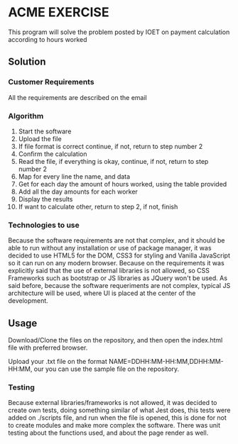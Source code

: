 # ACME EXERCISE

This program will solve the problem posted by IOET on payment calculation according to hours worked

## Solution

### Customer Requirements

All the requirements are described on the email

### Algorithm

1. Start the software
2. Upload the file
3. If file format is correct continue, if not, return to step number 2
4. Confirm the calculation
5. Read the file, if everything is okay, continue, if not, return to step number 2
6. Map for every line the name, and data
7. Get for each day the amount of hours worked, using the table provided
8. Add all the day amounts for each worker
9. Display the results
10. If want to calculate other, return to step 2, if not, finish

### Technologies to use

Because the software requirements are not that complex, and it should be able to run without any installation or use of package manager, it was decided to use HTML5 for the DOM, CSS3 for styling and Vanilla JavaScript so it can run on any modern browser. Because on the requirements it was explicitly said that the use of external libraries is not allowed, so CSS Frameworks such as bootstrap or JS libraries as JQuery won't be used. As said before, because the software requeriments are not complex, typical JS architecture will be used, where UI is placed at the center of the development.

## Usage

Download/Clone the files on the repository, and then open the index.html file with preferred browser.

Upload your .txt file on the format NAME=DDHH:MM-HH:MM,DDHH:MM-HH:MM, our you can use the sample file on the repository.

### Testing

Because external libraries/frameworks is not allowed, it was decided to create own tests, doing something similar of what Jest does, this tests were added on ./scripts file, and run when the file is opened, this is done for not to create modules and make more complex the software. There was unit testing about the functions used, and about the page render as well.
